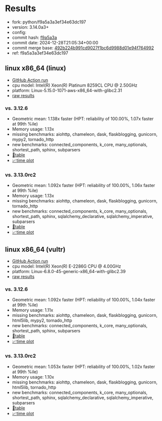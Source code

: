 # Results

- fork: python/f9a5a3a3ef34e63dc197
- version: 3.14.0a3+
- config: 
- commit hash: [f9a5a3a](https://github.com/python/cpython/commit/f9a5a3a)
- commit date: 2024-12-28T21:05:34+00:00
- commit merge base: [492b224b991cd9027f1bc6d9988d01e94f764992](https://github.com/python/cpython/commit/492b224b991cd9027f1bc6d9988d01e94f764992)
- ref: f9a5a3a3ef34e63dc197

## linux x86_64 (linux)

- [GitHub Action run](https://github.com/facebookexperimental/free-threading-benchmarking/actions/runs/12530819968)
- cpu model: Intel(R) Xeon(R) Platinum 8259CL CPU @ 2.50GHz
- platform: Linux-5.15.0-1071-aws-x86_64-with-glibc2.31
- [raw results](bm-20241228-linux-x86_64-python-f9a5a3a3ef34e63dc197-3.14.0a3%2B-f9a5a3a.json)

### vs. 3.12.6

- Geometric mean: 1.138x faster (HPT: reliability of 100.00%, 1.07x faster at 99th %ile)
- Memory usage: 1.13x
- missing benchmarks: aiohttp, chameleon, dask, flaskblogging, gunicorn, mypy2, tornado_http
- new benchmarks: connected_components, k_core, many_optionals, shortest_path, sphinx, subparsers
- [📄table](bm-20241228-linux-x86_64-python-f9a5a3a3ef34e63dc197-3.14.0a3%2B-f9a5a3a-vs-3.12.6.md)
- [📈time plot](bm-20241228-linux-x86_64-python-f9a5a3a3ef34e63dc197-3.14.0a3%2B-f9a5a3a-vs-3.12.6.svg)

### vs. 3.13.0rc2

- Geometric mean: 1.092x faster (HPT: reliability of 100.00%, 1.06x faster at 99th %ile)
- Memory usage: 1.13x
- missing benchmarks: aiohttp, chameleon, dask, flaskblogging, gunicorn, tornado_http
- new benchmarks: connected_components, k_core, many_optionals, shortest_path, sphinx, sqlalchemy_declarative, sqlalchemy_imperative, subparsers
- [📄table](bm-20241228-linux-x86_64-python-f9a5a3a3ef34e63dc197-3.14.0a3%2B-f9a5a3a-vs-3.13.0rc2.md)
- [📈time plot](bm-20241228-linux-x86_64-python-f9a5a3a3ef34e63dc197-3.14.0a3%2B-f9a5a3a-vs-3.13.0rc2.svg)

## linux x86_64 (vultr)

- [GitHub Action run](https://github.com/facebookexperimental/free-threading-benchmarking/actions/runs/12530819968)
- cpu model: Intel(R) Xeon(R) E-2286G CPU @ 4.00GHz
- platform: Linux-6.8.0-45-generic-x86_64-with-glibc2.39
- [raw results](bm-20241228-vultr-x86_64-python-f9a5a3a3ef34e63dc197-3.14.0a3%2B-f9a5a3a.json)

### vs. 3.12.6

- Geometric mean: 1.092x faster (HPT: reliability of 100.00%, 1.04x faster at 99th %ile)
- Memory usage: 1.11x
- missing benchmarks: aiohttp, chameleon, dask, flaskblogging, gunicorn, html5lib, mypy2, tornado_http
- new benchmarks: connected_components, k_core, many_optionals, shortest_path, sphinx, subparsers
- [📄table](bm-20241228-vultr-x86_64-python-f9a5a3a3ef34e63dc197-3.14.0a3%2B-f9a5a3a-vs-3.12.6.md)
- [📈time plot](bm-20241228-vultr-x86_64-python-f9a5a3a3ef34e63dc197-3.14.0a3%2B-f9a5a3a-vs-3.12.6.svg)

### vs. 3.13.0rc2

- Geometric mean: 1.053x faster (HPT: reliability of 100.00%, 1.02x faster at 99th %ile)
- Memory usage: 1.10x
- missing benchmarks: aiohttp, chameleon, dask, flaskblogging, gunicorn, html5lib, tornado_http
- new benchmarks: connected_components, k_core, many_optionals, shortest_path, sphinx, sqlalchemy_declarative, sqlalchemy_imperative, subparsers
- [📄table](bm-20241228-vultr-x86_64-python-f9a5a3a3ef34e63dc197-3.14.0a3%2B-f9a5a3a-vs-3.13.0rc2.md)
- [📈time plot](bm-20241228-vultr-x86_64-python-f9a5a3a3ef34e63dc197-3.14.0a3%2B-f9a5a3a-vs-3.13.0rc2.svg)

